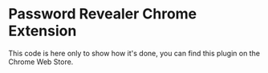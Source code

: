 # Password Revealer Chrome Extension
This code is here only to show how it's done, you can find this plugin on the Chrome Web Store.

